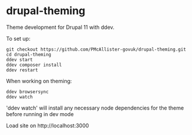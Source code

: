# drupal-theming

Theme development for Drupal 11 with ddev.

To set up:

`git checkout https://github.com/PMcAllister-govuk/drupal-theming.git`  
`cd drupal-theming`  
`ddev start`  
`ddev composer install`  
`ddev restart`

When working on theming:

`ddev browsersync`  
`ddev watch`

'ddev watch' will install any necessary node dependencies for the theme before running in dev mode

Load site on http://localhost:3000


